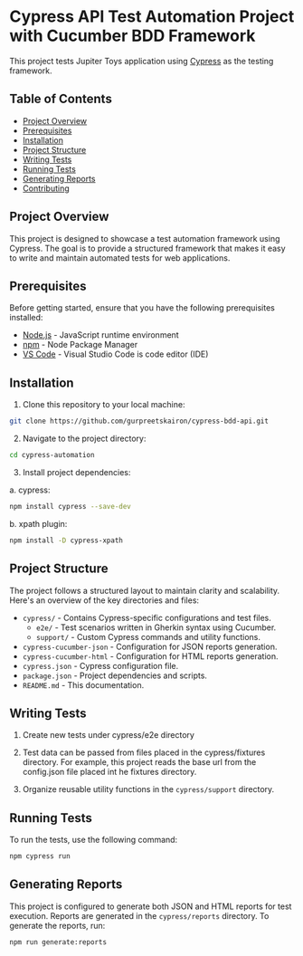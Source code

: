 # Cypress API Test Automation Project with Cucumber BDD Framework

This project tests Jupiter Toys application using [Cypress](https://www.cypress.io/) as the testing framework.

## Table of Contents

- [Project Overview](#project-overview)
- [Prerequisites](#prerequisites)
- [Installation](#installation)
- [Project Structure](#project-structure)
- [Writing Tests](#writing-tests)
- [Running Tests](#running-tests)
- [Generating Reports](#generating-reports)
- [Contributing](#contributing)

## Project Overview

This project is designed to showcase a test automation framework using Cypress. The goal is to provide a structured framework that makes it easy to write and maintain automated tests for web applications.

## Prerequisites

Before getting started, ensure that you have the following prerequisites installed:

- [Node.js](https://nodejs.org/) - JavaScript runtime environment
- [npm](https://www.npmjs.com/) - Node Package Manager
- [VS Code](https://code.visualstudio.com/) - Visual Studio Code is code editor (IDE)

## Installation

1. Clone this repository to your local machine:

```bash
git clone https://github.com/gurpreetskairon/cypress-bdd-api.git
```

2. Navigate to the project directory:

```bash
cd cypress-automation
```

3. Install project dependencies:

a. cypress:

```bash
npm install cypress --save-dev
```

b. xpath plugin:

```bash
npm install -D cypress-xpath
```


## Project Structure

The project follows a structured layout to maintain clarity and scalability. Here's an overview of the key directories and files:

- `cypress/` - Contains Cypress-specific configurations and test files.
  - `e2e/` - Test scenarios written in Gherkin syntax using Cucumber.
  - `support/` - Custom Cypress commands and utility functions.
- `cypress-cucumber-json` - Configuration for JSON reports generation.
- `cypress-cucumber-html` - Configuration for HTML reports generation.
- `cypress.json` - Cypress configuration file.
- `package.json` - Project dependencies and scripts.
- `README.md` - This documentation.

## Writing Tests

1. Create new tests under cypress/e2e directory

2. Test data can be passed from files placed in the cypress/fixtures directory. For example, this project reads the base url from the config.json file placed int he fixtures directory.

3. Organize reusable utility functions in the `cypress/support` directory.

## Running Tests

To run the tests, use the following command:

```bash
npm cypress run
```


## Generating Reports

This project is configured to generate both JSON and HTML reports for test execution. Reports are generated in the `cypress/reports` directory. To generate the reports, run:

```bash
npm run generate:reports
```
